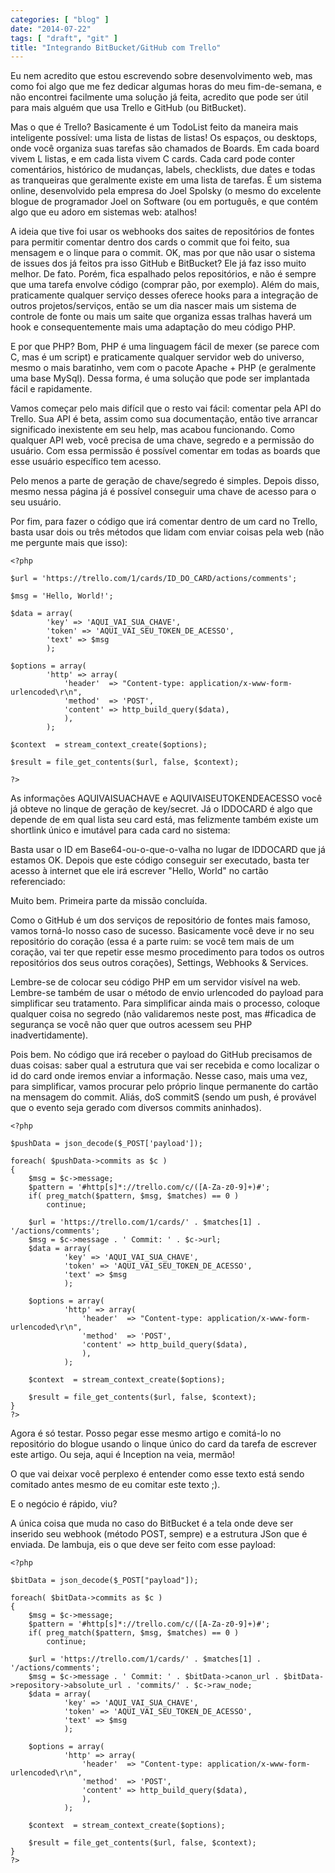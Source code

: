 ```yaml
---
categories: [ "blog" ]
date: "2014-07-22"
tags: [ "draft", "git" ]
title: "Integrando BitBucket/GitHub com Trello"
---
```

Eu nem acredito que estou escrevendo sobre desenvolvimento web, mas como foi algo que me fez dedicar algumas horas do meu fim-de-semana, e não encontrei facilmente uma solução já feita, acredito que pode ser útil para mais alguém que usa Trello e GitHub (ou BitBucket).

Mas o que é Trello? Basicamente é um TodoList feito da maneira mais inteligente possível: uma lista de listas de listas! Os espaços, ou desktops, onde você organiza suas tarefas são chamados de Boards. Em cada board vivem L listas, e em cada lista vivem C cards. Cada card pode conter comentários, histórico de mudanças, labels, checklists, due dates e todas as tranqueiras que geralmente existe em uma lista de tarefas. É um sistema online, desenvolvido pela empresa do Joel Spolsky (o mesmo do excelente blogue de programador Joel on Software (ou em português, e que contém algo que eu adoro em sistemas web: atalhos!


A ideia que tive foi usar os webhooks dos saites de repositórios de fontes para permitir comentar dentro dos cards o commit que foi feito, sua mensagem e o linque para o commit. OK, mas por que não usar o sistema de issues dos já feitos pra isso GitHub e BitBucket? Ele já faz isso muito melhor. De fato. Porém, fica espalhado pelos repositórios, e não é sempre que uma tarefa envolve código (comprar pão, por exemplo). Além do mais, praticamente qualquer serviço desses oferece hooks para a integração de outros projetos/serviços, então se um dia nascer mais um sistema de controle de fonte ou mais um saite que organiza essas tralhas haverá um hook e consequentemente mais uma adaptação do meu código PHP.

E por que PHP? Bom, PHP é uma linguagem fácil de mexer (se parece com C, mas é um script) e praticamente qualquer servidor web do universo, mesmo o mais baratinho, vem com o pacote Apache + PHP (e geralmente uma base MySql). Dessa forma, é uma solução que pode ser implantada fácil e rapidamente.


Vamos começar pelo mais difícil que o resto vai fácil: comentar pela API do Trello. Sua API é beta, assim como sua documentação, então tive arrancar significado inexistente em seu help, mas acabou funcionando. Como qualquer API web, você precisa de uma chave, segredo e a permissão do usuário. Com essa permissão é possível comentar em todas as boards que esse usuário específico tem acesso.

Pelo menos a parte de geração de chave/segredo é simples. Depois disso, mesmo nessa página já é possível conseguir uma chave de acesso para o seu usuário.


Por fim, para fazer o código que irá comentar dentro de um card no Trello, basta usar dois ou três métodos que lidam com enviar coisas pela web (não me pergunte mais que isso):

    <?php
    
    $url = 'https://trello.com/1/cards/ID_DO_CARD/actions/comments';
    
    $msg = 'Hello, World!';
    
    $data = array(
            'key' => 'AQUI_VAI_SUA_CHAVE', 
            'token' => 'AQUI_VAI_SEU_TOKEN_DE_ACESSO',
            'text' => $msg
            );
    
    $options = array(
            'http' => array(
                'header'  => "Content-type: application/x-www-form-urlencoded\r\n",
                'method'  => 'POST',
                'content' => http_build_query($data),
                ),
            );
    
    $context  = stream_context_create($options);
    
    $result = file_get_contents($url, false, $context);
    
    ?>
    

As informações AQUIVAISUACHAVE e AQUIVAISEUTOKENDEACESSO você já obteve no linque de geração de key/secret. Já o IDDOCARD é algo que depende de em qual lista seu card está, mas felizmente também existe um shortlink único e imutável para cada card no sistema:


Basta usar o ID em Base64-ou-o-que-o-valha no lugar de IDDOCARD que já estamos OK. Depois que este código conseguir ser executado, basta ter acesso à internet que ele irá escrever "Hello, World" no cartão referenciado:


Muito bem. Primeira parte da missão concluída.


Como o GitHub é um dos serviços de repositório de fontes mais famoso, vamos torná-lo nosso caso de sucesso. Basicamente você deve ir no seu repositório do coração (essa é a parte ruim: se você tem mais de um coração, vai ter que repetir esse mesmo procedimento para todos os outros repositórios dos seus outros corações), Settings, Webhooks & Services.


Lembre-se de colocar seu código PHP em um servidor visível na web. Lembre-se também de usar o método de envio urlencoded do payload para simplificar seu tratamento. Para simplificar ainda mais o processo, coloque qualquer coisa no segredo (não validaremos neste post, mas #ficadica de segurança se você não quer que outros acessem seu PHP inadvertidamente).

Pois bem. No código que irá receber o payload do GitHub precisamos de duas coisas: saber qual a estrutura que vai ser recebida e como localizar o id do card onde iremos enviar a informação. Nesse caso, mais uma vez, para simplificar, vamos procurar pelo próprio linque permanente do cartão na mensagem do commit. Aliás, doS commitS (sendo um push, é provável que o evento seja gerado com diversos commits aninhados).

    <?php
    
    $pushData = json_decode($_POST['payload']);
    
    foreach( $pushData->commits as $c )
    {
        $msg = $c->message;
        $pattern = '#http[s]*://trello.com/c/([A-Za-z0-9]+)#';
        if( preg_match($pattern, $msg, $matches) == 0 )
            continue;
    
        $url = 'https://trello.com/1/cards/' . $matches[1] . '/actions/comments';
        $msg = $c->message . ' Commit: ' . $c->url;
        $data = array(
                'key' => 'AQUI_VAI_SUA_CHAVE', 
                'token' => 'AQUI_VAI_SEU_TOKEN_DE_ACESSO',
                'text' => $msg
                );
    
        $options = array(
                'http' => array(
                    'header'  => "Content-type: application/x-www-form-urlencoded\r\n",
                    'method'  => 'POST',
                    'content' => http_build_query($data),
                    ),
                );
    
        $context  = stream_context_create($options);
    
        $result = file_get_contents($url, false, $context);
    }
    ?>
    

Agora é só testar. Posso pegar esse mesmo artigo e comitá-lo no repositório do blogue usando o linque único do card da tarefa de escrever este artigo. Ou seja, aqui é Inception na veia, mermão!

O que vai deixar você perplexo é entender como esse texto está sendo comitado antes mesmo de eu comitar este texto ;).


E o negócio é rápido, viu?



A única coisa que muda no caso do BitBucket é a tela onde deve ser inserido seu webhook (método POST, sempre) e a estrutura JSon que é enviada. De lambuja, eis o que deve ser feito com esse payload:

    <?php
    
    $bitData = json_decode($_POST["payload"]);
    
    foreach( $bitData->commits as $c )
    {
        $msg = $c->message;
        $pattern = '#http[s]*://trello.com/c/([A-Za-z0-9]+)#';
        if( preg_match($pattern, $msg, $matches) == 0 )
            continue;
    
        $url = 'https://trello.com/1/cards/' . $matches[1] . '/actions/comments';
        $msg = $c->message . ' Commit: ' . $bitData->canon_url . $bitData->repository->absolute_url . 'commits/' . $c->raw_node;
        $data = array(
                'key' => 'AQUI_VAI_SUA_CHAVE', 
                'token' => 'AQUI_VAI_SEU_TOKEN_DE_ACESSO',
                'text' => $msg
                );
    
        $options = array(
                'http' => array(
                    'header'  => "Content-type: application/x-www-form-urlencoded\r\n",
                    'method'  => 'POST',
                    'content' => http_build_query($data),
                    ),
                );
    
        $context  = stream_context_create($options);
    
        $result = file_get_contents($url, false, $context);
    }
    ?>
    

